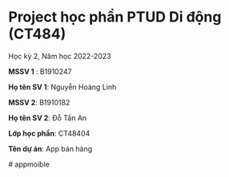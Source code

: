 # Project học phần PTUD Di động (CT484)

Học kỳ 2, Năm học 2022-2023

**MSSV 1** : B1910247   

**Họ tên SV 1**: Nguyễn Hoàng Linh  

**MSSV 2**: B1910182

**Họ tên SV 2**: Đỗ Tấn An  

**Lớp học phần**: CT48404

**Tên dự án**: App bán hàng

#   a p p m o i b l e  
 